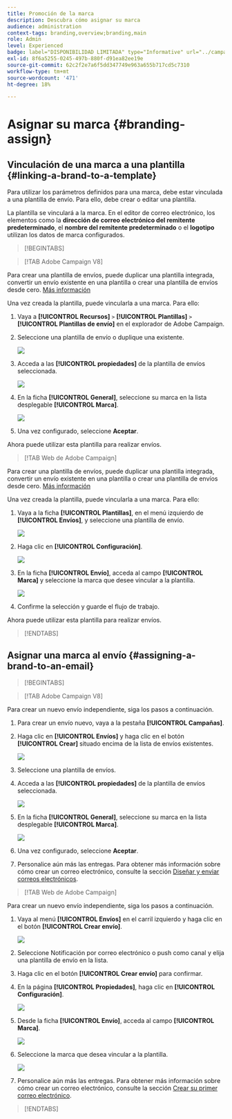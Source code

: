 ```yaml
---
title: Promoción de la marca
description: Descubra cómo asignar su marca
audience: administration
context-tags: branding,overview;branding,main
role: Admin
level: Experienced
badge: label="DISPONIBILIDAD LIMITADA" type="Informative" url="../campaign-standard-migration-home.md" tooltip="Restringido a usuarios migrados por el Campaign Standard"
exl-id: 8f6a5255-0245-497b-880f-d91ea82ee19e
source-git-commit: 62c2f2e7a6f5dd347749e963a655b717cd5c7310
workflow-type: tm+mt
source-wordcount: '471'
ht-degree: 18%

---
```


# Asignar su marca {#branding-assign}

## Vinculación de una marca a una plantilla {#linking-a-brand-to-a-template}

Para utilizar los parámetros definidos para una marca, debe estar vinculada a una plantilla de envío. Para ello, debe crear o editar una plantilla.

La plantilla se vinculará a la marca. En el editor de correo electrónico, los elementos como la **dirección de correo electrónico del remitente predeterminado**, el **nombre del remitente predeterminado** o el **logotipo** utilizan los datos de marca configurados.

>[!BEGINTABS]

>[!TAB Adobe Campaign V8]

Para crear una plantilla de envíos, puede duplicar una plantilla integrada, convertir un envío existente en una plantilla o crear una plantilla de envíos desde cero. [Más información](https://experienceleague.adobe.com/en/docs/campaign/campaign-v8/send/create-templates)

Una vez creada la plantilla, puede vincularla a una marca. Para ello:

1. Vaya a **[!UICONTROL Recursos]** `>` **[!UICONTROL Plantillas]** `>` **[!UICONTROL Plantillas de envío]** en el explorador de Adobe Campaign.

1. Seleccione una plantilla de envío o duplique una existente.

   ![](assets/branding_assign_V8_1.png)

1. Acceda a las **[!UICONTROL propiedades]** de la plantilla de envíos seleccionada.

   ![](assets/branding_assign_V8_2.png)

1. En la ficha **[!UICONTROL General]**, seleccione su marca en la lista desplegable **[!UICONTROL Marca]**.

   ![](assets/branding_assign_V8_3.png)

1. Una vez configurado, seleccione **Aceptar**.

Ahora puede utilizar esta plantilla para realizar envíos.

>[!TAB Web de Adobe Campaign]

Para crear una plantilla de envíos, puede duplicar una plantilla integrada, convertir un envío existente en una plantilla o crear una plantilla de envíos desde cero. [Más información](https://experienceleague.adobe.com/en/docs/campaign-web/v8/msg/delivery-template)

Una vez creada la plantilla, puede vincularla a una marca. Para ello:

1. Vaya a la ficha **[!UICONTROL Plantillas]**, en el menú izquierdo de **[!UICONTROL Envíos]**, y seleccione una plantilla de envío.

   ![](assets/branding_assign_web_1.png)

1. Haga clic en **[!UICONTROL Configuración]**.

   ![](assets/branding_assign_web_2.png)

1. En la ficha **[!UICONTROL Envío]**, acceda al campo **[!UICONTROL Marca]** y seleccione la marca que desee vincular a la plantilla.

   ![](assets/branding_assign_web_3.png)

1. Confirme la selección y guarde el flujo de trabajo.

Ahora puede utilizar esta plantilla para realizar envíos.

>[!ENDTABS]

## Asignar una marca al envío {#assigning-a-brand-to-an-email}

>[!BEGINTABS]

>[!TAB Adobe Campaign V8]

Para crear un nuevo envío independiente, siga los pasos a continuación.

1. Para crear un envío nuevo, vaya a la pestaña **[!UICONTROL Campañas]**.

1. Haga clic en **[!UICONTROL Envíos]** y haga clic en el botón **[!UICONTROL Crear]** situado encima de la lista de envíos existentes.

   ![](assets/branding_assign_V8_4.png)

1. Seleccione una plantilla de envíos.

1. Acceda a las **[!UICONTROL propiedades]** de la plantilla de envíos seleccionada.

   ![](assets/branding_assign_V8_5.png)

1. En la ficha **[!UICONTROL General]**, seleccione su marca en la lista desplegable **[!UICONTROL Marca]**.

   ![](assets/branding_assign_V8_6.png)

1. Una vez configurado, seleccione **Aceptar**.

1. Personalice aún más las entregas. Para obtener más información sobre cómo crear un correo electrónico, consulte la sección [Diseñar y enviar correos electrónicos](https://experienceleague.adobe.com/en/docs/campaign-web/v8/msg/email/create-email).

>[!TAB Web de Adobe Campaign]

Para crear un nuevo envío independiente, siga los pasos a continuación.

1. Vaya al menú **[!UICONTROL Envíos]** en el carril izquierdo y haga clic en el botón **[!UICONTROL Crear envío]**.

   ![](assets/branding_assign_web_4.png)

1. Seleccione Notificación por correo electrónico o push como canal y elija una plantilla de envío en la lista.

1. Haga clic en el botón **[!UICONTROL Crear envío]** para confirmar.

1. En la página **[!UICONTROL Propiedades]**, haga clic en **[!UICONTROL Configuración]**.

   ![](assets/branding_assign_web_5.png)

1. Desde la ficha **[!UICONTROL Envío]**, acceda al campo **[!UICONTROL Marca]**.

   ![](assets/branding_assign_web_6.png)

1. Seleccione la marca que desea vincular a la plantilla.

   ![](assets/branding_assign_web_7.png)

1. Personalice aún más las entregas. Para obtener más información sobre cómo crear un correo electrónico, consulte la sección [Crear su primer correo electrónico](https://experienceleague.adobe.com/en/docs/campaign-web/v8/msg/email/create-email).

>[!ENDTABS]

